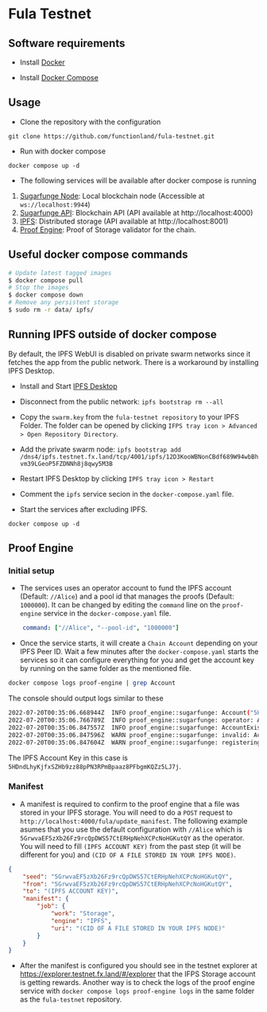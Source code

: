 # Fula Testnet

## Software requirements

- Install [Docker](https://docs.docker.com/engine/install)

- Install [Docker Compose](https://docs.docker.com/compose/install)

## Usage

- Clone the repository with the configuration
```
git clone https://github.com/functionland/fula-testnet.git
```

- Run with docker compose
```
docker compose up -d
```

- The following services will be available after docker compose is running

1. [Sugarfunge Node](https://github.com/functionland/sugarfunge-node/tree/functionland/fula): Local blockchain node (Accessible at `ws://localhost:9944`) 
2. [Sugarfunge API](https://github.com/functionland/sugarfunge-api/tree/functionland/fula): Blockchain API (API available at http://localhost:4000)
3. [IPFS](https://ipfs.io): Distributed storage (API available at http://localhost:8001)
6. [Proof Engine](https://github.com/functionland/proof-engine): Proof of Storage validator for the chain.

## Useful docker compose commands

```bash
# Update latest tagged images
$ docker compose pull
# Stop the images
$ docker compose down
# Remove any persistent storage
$ sudo rm -r data/ ipfs/
```

## Running IPFS outside of docker compose

By default, the IPFS WebUI is disabled on private swarm networks since it fetches the app from the public network. There is a workaround by installing IPFS Desktop.

- Install and Start [IPFS Desktop](https://docs.ipfs.io/install/ipfs-desktop)

- Disconnect from the public network: `ipfs bootstrap rm --all`

- Copy the `swarm.key` from the `fula-testnet repository` to your IPFS Folder. The folder can be opened by clicking `IFPS tray icon > Advanced > Open Repository Directory`.

- Add the private swarm node: `ipfs bootstrap add /dns4/ipfs.testnet.fx.land/tcp/4001/ipfs/12D3KooWBNonCBdf689W94wbBhvm39LGeoP5FZDNNh8j8qwy5M3B`

- Restart IPFS Desktop by clicking `IPFS tray icon > Restart`

- Comment the `ipfs` service secion in the `docker-compose.yaml` file.

- Start the services after excluding IPFS.

```
docker compose up -d
```

## Proof Engine

### Initial setup

- The services uses an operator account to fund the IPFS account (Default: `//Alice`) and a pool id that manages the proofs (Default: `1000000`). It can be changed by editing the `command` line on the `proof-engine` service in the `docker-compose.yaml` file.

```yaml
    command: ["//Alice", "--pool-id", "1000000"]
```

- Once the service starts, it will create a `Chain Account` depending on your IPFS Peer ID. Wait a few minutes after the `docker-compose.yaml` starts the services so it can configure everything for you and get the account key by running on the same folder as the mentioned file.

```bash
docker compose logs proof-engine | grep Account 
```

The console should output logs similar to these
```bash
2022-07-20T00:35:06.668944Z  INFO proof_engine::sugarfunge: Account("5HDndLhyKjfxSZHb9zz88pPN3RPmBpaaz8PFbgmKQZz5LJ7j")
2022-07-20T00:35:06.766789Z  INFO proof_engine::sugarfunge: operator: Account("5GrwvaEF5zXb26Fz9rcQpDWS57CtERHpNehXCPcNoHGKutQY")
2022-07-20T00:35:06.847557Z  INFO proof_engine::sugarfunge: AccountExistsOutput { account: Account("5HDndLhyKjfxSZHb9zz88pPN3RPmBpaaz8PFbgmKQZz5LJ7j"), exists: false }
2022-07-20T00:35:06.847596Z  WARN proof_engine::sugarfunge: invalid: Account("5HDndLhyKjfxSZHb9zz88pPN3RPmBpaaz8PFbgmKQZz5LJ7j")
2022-07-20T00:35:06.847604Z  WARN proof_engine::sugarfunge: registering: Account("5HDndLhyKjfxSZHb9zz88pPN3RPmBpaaz8PFbgmKQZz5LJ7j")
```

The IPFS Account Key in this case is `5HDndLhyKjfxSZHb9zz88pPN3RPmBpaaz8PFbgmKQZz5LJ7j`.

### Manifest

- A manifest is required to confirm to the proof engine that a file was stored in your IPFS storage. You will need to do a `POST` request to `http://localhost:4000/fula/update_manifest`. The following example asumes that you use the default configuration with `//Alice` which is `5GrwvaEF5zXb26Fz9rcQpDWS57CtERHpNehXCPcNoHGKutQY` as the operator. You will need to fill `(IPFS ACCOUNT KEY)` from the past step (it will be different for you) and `(CID OF A FILE STORED IN YOUR IPFS NODE)`.

```json
{
    "seed": "5GrwvaEF5zXb26Fz9rcQpDWS57CtERHpNehXCPcNoHGKutQY",
    "from": "5GrwvaEF5zXb26Fz9rcQpDWS57CtERHpNehXCPcNoHGKutQY",
    "to": "(IPFS ACCOUNT KEY)",
    "manifest": {
        "job": {
            "work": "Storage",
            "engine": "IPFS",
            "uri": "(CID OF A FILE STORED IN YOUR IPFS NODE)"
        }
    }
}
```

- After the manifest is configured you should see in the testnet explorer at https://explorer.testnet.fx.land/#/explorer that the IFPS Storage account is getting rewards. Another way is to check the logs of the proof engine service with `docker compose logs proof-engine logs` in the same folder as the `fula-testnet` repository.
